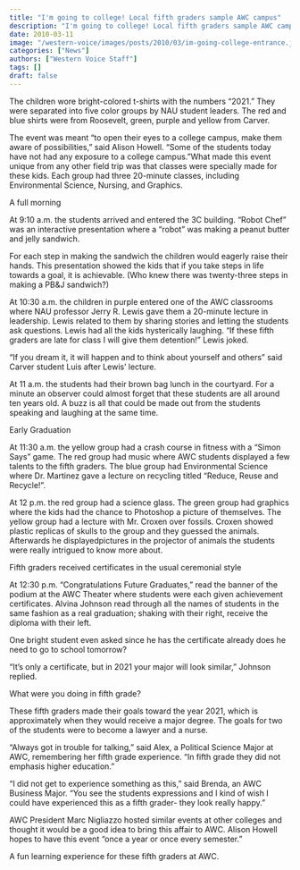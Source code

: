```yaml
---
title: "I'm going to college! Local fifth graders sample AWC campus"
description: "I'm going to college! Local fifth graders sample AWC campus"
date: 2010-03-11
image: "/western-voice/images/posts/2010/03/im-going-college-entrance.jpg"
categories: ["News"]
authors: ["Western Voice Staff"]
tags: []
draft: false
---
```

The children wore bright-colored t-shirts with the numbers “2021.” They were separated into five color groups by NAU student leaders. The red and blue shirts were from Roosevelt, green, purple and yellow from Carver.

The event was meant “to open their eyes to a college campus, make them aware of possibilities,” said Alison Howell. “Some of the students today have not had any exposure to a college campus.”What made this event unique from any other field trip was that classes were specially made for these kids. Each group had three 20-minute classes, including Environmental Science, Nursing, and Graphics.

A full morning

At 9:10 a.m. the students arrived and entered the 3C building. “Robot Chef” was an interactive presentation where a “robot” was making a peanut butter and jelly sandwich.

For each step in making the sandwich the children would eagerly raise their hands. This presentation showed the kids that if you take steps in life towards a goal, it is achievable. (Who knew there was twenty-three steps in making a PB&J sandwich?)

At 10:30 a.m. the children in purple entered one of the AWC classrooms where NAU professor Jerry R. Lewis gave them a 20-minute lecture in leadership. Lewis related to them by sharing stories and letting the students ask questions. Lewis had all the kids hysterically laughing. “If these fifth graders are late for class I will give them detention!” Lewis joked.

“If you dream it, it will happen and to think about yourself and others” said Carver student Luis after Lewis’ lecture.

At 11 a.m. the students had their brown bag lunch in the courtyard. For a minute an observer could almost forget that these students are all around ten years old. A buzz is all that could be made out from the students speaking and laughing at the same time.

Early Graduation

At 11:30 a.m. the yellow group had a crash course in fitness with a “Simon Says” game. The red group had music where AWC students displayed a few talents to the fifth graders. The blue group had Environmental Science where Dr. Martinez gave a lecture on recycling titled “Reduce, Reuse and Recycle!”.

At 12 p.m. the red group had a science glass. The green group had graphics where the kids had the chance to Photoshop a picture of themselves. The yellow group had a lecture with Mr. Croxen over fossils. Croxen showed plastic replicas of skulls to the group and they guessed the animals. Afterwards he displayedpictures in the projector of animals the students were really intrigued to know more about.

Fifth graders received certificates in the usual ceremonial style

At 12:30 p.m. “Congratulations Future Graduates,” read the banner of the podium at the AWC Theater where students were each given achievement certificates. Alvina Johnson read through all the names of students in the same fashion as a real graduation; shaking with their right, receive the diploma with their left.

One bright student even asked since he has the certificate already does he need to go to school tomorrow?

“It’s only a certificate, but in 2021 your major will look similar,” Johnson replied.

What were you doing in fifth grade?

These fifth graders made their goals toward the year 2021, which is approximately when they would receive a major degree. The goals for two of the students were to become a lawyer and a nurse.

“Always got in trouble for talking,” said Alex, a Political Science Major at AWC, remembering her fifth grade experience. “In fifth grade they did not emphasis higher education.”

“I did not get to experience something as this,” said Brenda, an AWC Business Major. “You see the students expressions and I kind of wish I could have experienced this as a fifth grader- they look really happy.”

AWC President Marc Nigliazzo hosted similar events at other colleges and thought it would be a good idea to bring this affair to AWC. Alison Howell hopes to have this event “once a year or once every semester.”

A fun learning experience for these fifth graders at AWC.